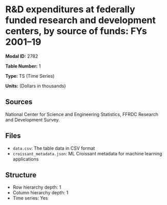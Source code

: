 # R&D expenditures at federally funded research and development centers, by source of funds: FYs 2001&#8211;19

**Modal ID:** 2782

**Table Number:** 1

**Type:** TS (Time Series)

**Units:** (Dollars in thousands)

## Sources

National Center for Science and Engineering Statistics, FFRDC Research and Development Survey.

## Files

- `data.csv`: The table data in CSV format
- `croissant_metadata.json`: ML Croissant metadata for machine learning applications

## Structure

- Row hierarchy depth: 1
- Column hierarchy depth: 1
- Time series: Yes
